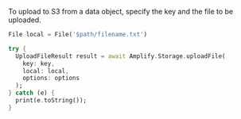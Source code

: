 To upload to S3 from a data object, specify the key and the file to be uploaded. 

```dart
File local = File('$path/filename.txt')

try {
  UploadFileResult result = await Amplify.Storage.uploadFile(
    key: key,
    local: local,
    options: options
  );
} catch (e) {
  print(e.toString());
}
```

